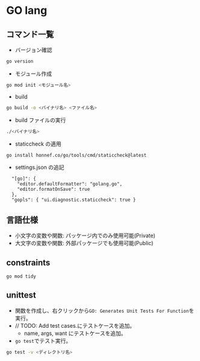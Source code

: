 # GO lang

## コマンド一覧

- バージョン確認

```bash
go version
```

- モジュール作成

```bash
go mod init <モジュール名>
```

- build

```bash
go build -o <バイナリ名> <ファイル名>
```

- build ファイルの実行

```bash
./<バイナリ名>
```

- staticcheck の適用

```bash
go install honnef.co/go/tools/cmd/staticcheck@latest
```

- settings.json の追記

```json: settings.json
  "[go]": {
    "editor.defaultFormatter": "golang.go",
    "editor.formatOnSave": true
  },
  "gopls": { "ui.diagnostic.staticcheck": true }
```

## 言語仕様

- 小文字の変数や関数: パッケージ内でのみ使用可能(Private)
- 大文字の変数や関数: 外部パッケージでも使用可能(Public)

## constraints

```bash
go mod tidy
```

## unittest

- 関数を作成し、右クリックから`GO: Generates Unit Tests For Function`を実行。
- // TODO: Add test cases.にテストケースを追加。
  - name, args, want にテストケースを追加。
- `go test`でテスト実行。

```bash
go test -v <ディレクトリ名>
```
